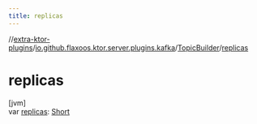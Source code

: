 ```yaml
---
title: replicas
---
```


//[extra-ktor-plugins](../../../index.md)/[io.github.flaxoos.ktor.server.plugins.kafka](../index.md)/[TopicBuilder](index.md)/[replicas](replicas.md)

# replicas

[jvm]\
var [replicas](replicas.md): [Short](https://kotlinlang.org/api/latest/jvm/stdlib/kotlin/-short/index.md)




